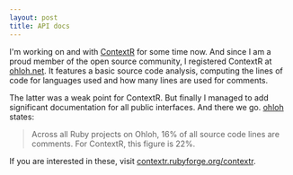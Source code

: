 ```yaml
--- 
layout: post
title: API docs
---
```

I'm working on and with [ContextR](http://contextr.rubyforge.org) for some time now. And since I am a proud member of the open source community, I registered ContextR at [ohloh.net](http://www.ohloh.net/projects/5037). It features a basic source code analysis, computing the lines of code for languages used and how many lines are used for comments.

The latter was a weak point for ContextR. But finally I managed to add significant documentation for all public interfaces. And there we go. [ohloh](http://www.ohloh.net/projects/5037/factoids/128972) states:

> Across all Ruby projects on Ohloh, 16% of all source code lines are comments. For ContextR, this 
> figure is 22%.

If you are interested in these, visit [contextr.rubyforge.org/contextr](http://contextr.rubyforge.org/contextr/).
